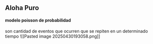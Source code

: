 
## Aloha Puro


#### modelo poisson de probabilidad
son cantidad de eventos que ocurren que se repiten en un determinado tiempo
![[Pasted image 20250430193058.png]]
